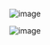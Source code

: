 ![image](https://user-images.githubusercontent.com/37501487/205093808-77bb2d0e-7ba3-41e4-9dc9-bf40a8361c65.png)

![image](https://user-images.githubusercontent.com/37501487/205093877-1eca7e57-1de3-4275-9766-05bea40b1dec.png)
